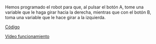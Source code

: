 Hemos programado el robot para que, al pulsar el botón A, tome una variable que le haga girar hacia la derecha, mientras que con el botón B, toma una variable que le hace girar a la izquierda.

[Código](/archivos/microbit-botones.hex)

[Vídeo funcionamiento](https://youtu.be/_19w3xFrU6o)

